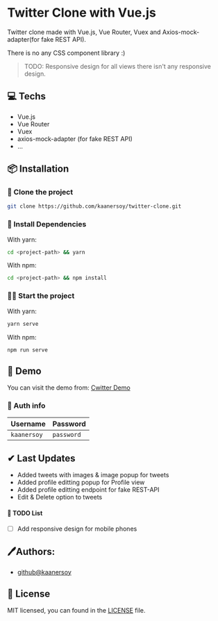 # Twitter Clone with Vue.js

Twitter clone made with Vue.js, Vue Router, Vuex and Axios-mock-adapter(for fake REST API).

There is no any CSS component library :)

> TODO: Responsive design for all views there isn't any responsive design.

## 💻 Techs

- Vue.js
- Vue Router
- Vuex
- axios-mock-adapter (for fake REST API)
- ...

## 📦 Installation

### 📰 Clone the project

```bash
git clone https://github.com/kaanersoy/twitter-clone.git
```

### 🔻 Install Dependencies

With yarn:
```bash
cd <project-path> && yarn
```

With npm:
```bash
cd <project-path> && npm install
```

### 🏃‍♂️ Start the project

With yarn:
```bash
yarn serve
```

With npm:
```
npm run serve
```

## 🔴 Demo 
You can visit the demo from: [Cwitter Demo](https://cwitter-demo.vercel.app/)

### 🔐 Auth info
| Username  | Password |
| ------------- | ------------- |
| `kaanersoy` | `password`  |

## ✔ Last Updates

- Added tweets with images & image popup for tweets
- Added profile editting popup for Profile view
- Added profile editting endpoint for fake REST-API
- Edit & Delete option to tweets

#### 📖 TODO List
- [ ] Add responsive design for mobile phones
## 🖊Authors:

- [github@kaanersoy](https://github.com/kaanersoy)

## 📃 License

MIT licensed, you can found in the [LICENSE](https://github.com/kaanersoy/twitter-clone/blob/master/LICENSE) file.